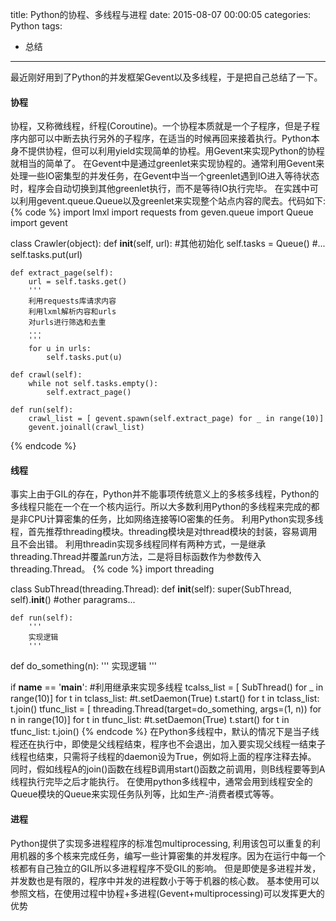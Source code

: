 title: Python的协程、多线程与进程
date: 2015-08-07 00:00:05
categories: Python
tags:
- 总结
---

最近刚好用到了Python的并发框架Gevent以及多线程，于是把自己总结了一下。


#### 协程
协程，又称微线程，纤程(Coroutine)。一个协程本质就是一个子程序，但是子程序内部可以中断去执行另外的子程序，在适当的时候再回来接着执行。Python本身不提供协程，但可以利用yield实现简单的协程。用Gevent来实现Python的协程就相当的简单了。
在Gevent中是通过greenlet来实现协程的。通常利用Gevent来处理一些IO密集型的并发任务，在Gevent中当一个greenlet遇到IO进入等待状态时，程序会自动切换到其他greenlet执行，而不是等待IO执行完毕。
在实践中可以利用gevent.queue.Queue以及greenlet来实现整个站点内容的爬去。代码如下:
{% code %}
import lmxl
import requests
from geven.queue import Queue
import gevent

class Crawler(object):
    def __init__(self, url):
        #其他初始化
        self.tasks = Queue()
        #...
        self.tasks.put(url)

    def extract_page(self):
        url = self.tasks.get()
        '''
        利用requests库请求内容
        利用lxml解析内容和urls
        对urls进行筛选和去重
        ...
        '''
        for u in urls:
            self.tasks.put(u)

    def crawl(self):
        while not self.tasks.empty():
            self.extract_page()

    def run(self):
        crawl_list = [ gevent.spawn(self.extract_page) for _ in range(10)]
        gevent.joinall(crawl_list)
{% endcode %}
<!--more-->

#### 线程
事实上由于GIL的存在，Python并不能事项传统意义上的多核多线程，Python的多线程只能在一个在一个核内运行。所以大多数利用Python的多线程来完成的都是非CPU计算密集的任务，比如网络连接等IO密集的任务。
利用Python实现多线程，首先推荐threading模块。threading模块是对thread模块的封装，容易调用且不会出错。
利用threadin实现多线程同样有两种方式，一是继承threading.Thread并覆盖run方法，二是将目标函数作为参数传入threading.Thread。
{% code %}
import threading

class SubThread(threading.Thread):
    def __init__(self):
        super(SubThread, self).__init__()
        #other paragrams...

    def run(self):
        '''
        实现逻辑
        '''

def do_something(n):
    '''
    实现逻辑
    '''

if __name__ == '__main__':
    #利用继承来实现多线程
    tcalss_list = [ SubThread() for _ in range(10)]
    for t in tclass_list:
        #t.setDaemon(True)
        t.start()
    for t in tclass_list:
        t.join()
    tfunc_list = [ threading.Thread(target=do_something, args=(1, n)) for n in range(10)]
    for t in tfunc_list:
        #t.setDaemon(True)
        t.start()
    for t in tfunc_list:
        t.join()
{% endcode %}
在Python多线程中，默认的情况下是当子线程还在执行中，即使是父线程结束，程序也不会退出，加入要实现父线程一结束子线程也结束，只需将子线程的daemon设为True，例如将上面的程序注释去掉。
同时，假如线程A的join()函数在线程B调用start()函数之前调用，则B线程要等到A线程执行完毕之后才能执行。
在使用python多线程中，通常会用到线程安全的Queue模块的Queue来实现任务队列等，比如生产-消费者模式等等。


#### 进程
Python提供了实现多进程程序的标准包multiprocessing, 利用该包可以重复的利用机器的多个核来完成任务，编写一些计算密集的并发程序。因为在运行中每一个核都有自己独立的GIL所以多进程程序不受GIL的影响。
但是即使是多进程并发，并发数也是有限的，程序中并发的进程数小于等于机器的核心数。
基本使用可以参照文档，在使用过程中协程+多进程(Gevent+multiprocessing)可以发挥更大的优势
